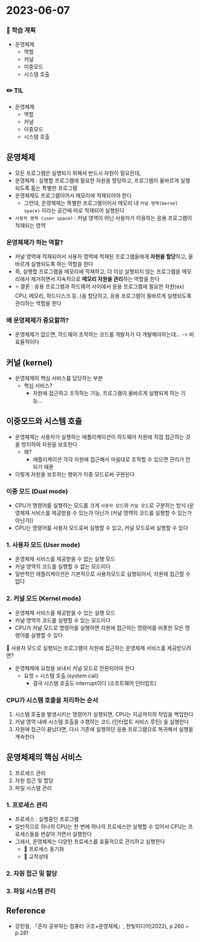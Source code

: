 # 2023-06-07

### 📌 학습 계획
- 운영체제
  - 역할
  - 커널
  - 이중모드
  - 시스템 호출

### ✏️ TIL
- 운영체제
  - 역할
  - 커널
  - 이중모드
  - 시스템 호출


## 운영체제
- 모든 프로그램은 실행되기 위해서 반드시 자원이 필요한데,
- 운영체제 : 실행할 프로그램에 필요한 자원을 할당하고, 프로그램이 올바르게 실행되도록 돕는 특별한 프로그램
- 운영체제도 프로그램이어서 메모리에 적재되어야 한다
  - 그런데, 운영체제는 특별한 프로그램이어서 메모리 내 `커널 영역(kernel space)` 이라는 공간에 따로 적재되어 실행된다
- `사용자 영역 (user space)` : 커널 영역이 아닌 사용자가 이용하는 응용 프로그램이 적재되는 영역

### 운영체제가 하는 역할?
- 커널 영역에 적재되어서 사용자 영역에 적재된 프로그램들에게 **자원을 할당**하고, 올바르게 실행되도록 하는 역할을 한다
- 즉, 실행할 프로그램을 메모리에 적재하고, 더 이상 실행되지 않는 프로그램을 메모리에서 제거하면서 지속적으로 **메모리 자원을 관리**하는 역할을 한다
- ⭐️ 결론 : 응용 프로그램과 하드웨어 사이에서 응용 프로그램에 필요한 자원(ex) CPU, 메모리, 하드디스크 등..)을 할당하고, 응용 프로그램이 올바르게 실행되도록 관리하는 역할을 한다

### 왜 운영체제가 중요할까?
- 운영체제가 없으면, 하드웨어 조작하는 코드를 개발자가 다 개발해야하는데... -> 비효율적이다

## 커널 (kernel)
- 운영체제의 핵심 서비스를 담당하는 부분
  - 핵심 서비스?
    - 자원에 접근하고 조작하는 기능, 프로그램이 올바르게 실행되게 하는 기능...

## 이중모드와 시스템 호출
- 운영체제는 사용자가 실행하는 애플리케이션이 하드웨어 자원에 직접 접근하는 것을 방지하여 자원을 보호한다
  - 왜? 
    - 애플리케이션 각각 자원에 접근해서 마음대로 조작할 수 있으면 관리가 안되기 때문
- 이렇게 자원을 보호하는 행위가 이중 모드로써 구현된다

### 이중 모드 (Dual mode)
- CPU가 명령어를 실행하는 모드를 크게 `사용자 모드`와 `커널 모드`로 구분하는 방식 (운영체제 서비스를 제공받을 수 있는가 아닌가 (커널 영역의 코드를 실행할 수 있는가 아닌가))
- CPU는 명령어를 사용자 모드로써 실행할 수 있고, 커널 모드로써 실행할 수 있다

### 1. 사용자 모드 (User mode)
- 운영체제 서비스를 제공받을 수 없는 실행 모드
- 커널 영역의 코드를 실행할 수 없는 모드이다
- 일반적인 애플리케이션은 기본적으로 사용자모드로 실행되어서, 자원에 접근할 수 없다

### 2. 커널 모드 (Kernel mode)
- 운영체제 서비스를 제공받을 수 있는 실행 모드
- 커널 영역의 코드를 실행할 수 있는 모드이다
- CPU가 커널 모드로 명령어를 실행하면 자원에 접근하는 명령어를 비롯한 모든 명령어를 실행할 수 있다
  
📌 사용자 모드로 실행되는 프로그램이 자원에 접근하는 운영체제 서비스를 제공받으려면?
- 운영체제에 요청을 보내서 커널 모드로 전환되어야 한다
  - 요청 = 시스템 호출 (system call)
    - 결국 시스템 호출도 interrupt이다 (소프트웨어 인터럽트)

### CPU가 시스템 호출을 처리하는 순서
1. 시스템 호출을 발생시키는 명령어가 실행되면, CPU는 지금까지의 작업을 백업한다
2. 커널 영역 내에 시스템 호출을 수행하는 코드 (인터럽트 서비스 루틴) 을 실행한다
3. 자원에 접근이 끝났다면, 다시 기존에 실행하던 응용 프로그램으로 복귀해서 실행을 계속한다

## 운영체제의 핵심 서비스
1. 프로세스 관리
2. 자원 접근 및 할당
3. 파일 시스템 관리


### 1. 프로세스 관리
- 프로세스 : 실행중인 프로그램
- 일반적으로 하나의 CPU는 한 번에 하나의 프로세스만 실행할 수 있어서 CPU는 프로세스들을 번갈아 가면서 실행한다
- 그래서, 운영체제는 다양한 프로세스를 효율적으로 관리하고 실행한다
  - 🧐 프로세스 동기화
  - 🧐 교착상태

### 2. 자원 접근 및 할당


### 3. 파일 시스템 관리

## Reference
- 강민철, 『혼자 공부하는 컴퓨터 구조+운영체제』, 한빛미디어(2022), p.260 ~ p.281
